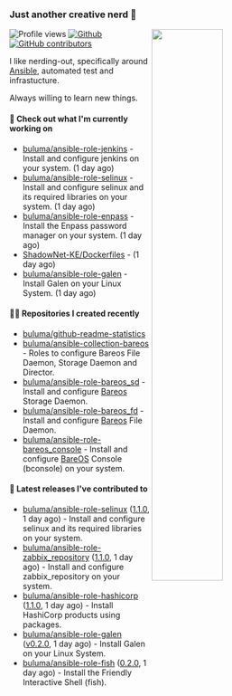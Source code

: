 ### Just another creative nerd 👋


![Profile views](https://gpvc.arturio.dev/buluma) <a href="https://gitstats.me/buluma">
  <img align="right" src="https://github-readme-stats.vercel.app/api?username=buluma&theme=gotham&show_icons=true" width="50%"/>
</a>
[![Github](https://img.shields.io/badge/-buluma-black?style=flat&labelColor=black&logo=github&logoColor=white&include_all_commits=true&count_private=true)](https://gitstats.me/buluma)
[![GitHub contributors](https://img.shields.io/github/contributors/buluma/badges.svg)](https://GitHub.com/buluma/badges/graphs/contributors/)

I like nerding-out, specifically around [Ansible](https://github.com/ansible/ansible), automated test and infrastucture.

Always willing to learn new things.

#### 👷 Check out what I'm currently working on

- [buluma/ansible-role-jenkins](https://github.com/buluma/ansible-role-jenkins) - Install and configure jenkins on your system. (1 day ago)
- [buluma/ansible-role-selinux](https://github.com/buluma/ansible-role-selinux) - Install and configure selinux and its required libraries on your system. (1 day ago)
- [buluma/ansible-role-enpass](https://github.com/buluma/ansible-role-enpass) - Install the Enpass password manager on your system. (1 day ago)
- [ShadowNet-KE/Dockerfiles](https://github.com/ShadowNet-KE/Dockerfiles) -  (1 day ago)
- [buluma/ansible-role-galen](https://github.com/buluma/ansible-role-galen) - Install Galen on your Linux System. (1 day ago)

#### 👨‍💻 Repositories I created recently

- [buluma/github-readme-statistics](https://github.com/buluma/github-readme-statistics)
- [buluma/ansible-collection-bareos](https://github.com/buluma/ansible-collection-bareos) - Roles to configure Bareos File Daemon, Storage Daemon and Director.
- [buluma/ansible-role-bareos_sd](https://github.com/buluma/ansible-role-bareos_sd) - Install and configure [Bareos](https://www.bareos.com/) Storage Daemon.
- [buluma/ansible-role-bareos_fd](https://github.com/buluma/ansible-role-bareos_fd) - Install and configure [Bareos](https://www.bareos.com/) File Daemon.
- [buluma/ansible-role-bareos_console](https://github.com/buluma/ansible-role-bareos_console) - Install and configure [BareOS](https://www.bareos.com/) Console (bconsole) on your system.

#### 🚀 Latest releases I've contributed to

- [buluma/ansible-role-selinux](https://github.com/buluma/ansible-role-selinux) ([1.1.0](https://github.com/buluma/ansible-role-selinux/releases/tag/1.1.0), 1 day ago) - Install and configure selinux and its required libraries on your system.
- [buluma/ansible-role-zabbix_repository](https://github.com/buluma/ansible-role-zabbix_repository) ([1.1.0](https://github.com/buluma/ansible-role-zabbix_repository/releases/tag/1.1.0), 1 day ago) - Install and configure zabbix_repository on your system.
- [buluma/ansible-role-hashicorp](https://github.com/buluma/ansible-role-hashicorp) ([1.1.0](https://github.com/buluma/ansible-role-hashicorp/releases/tag/1.1.0), 1 day ago) - Install HashiCorp products using packages.
- [buluma/ansible-role-galen](https://github.com/buluma/ansible-role-galen) ([v0.2.0](https://github.com/buluma/ansible-role-galen/releases/tag/v0.2.0), 1 day ago) - Install Galen on your Linux System.
- [buluma/ansible-role-fish](https://github.com/buluma/ansible-role-fish) ([0.2.0](https://github.com/buluma/ansible-role-fish/releases/tag/0.2.0), 1 day ago) - Install the Friendly Interactive Shell (fish).


